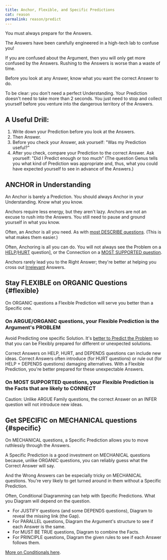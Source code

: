 ```yaml
---
title: Anchor, Flexible, and Specific Predictions
cat: reason
permalink: reason/predict
---
```


You must always prepare for the Answers.

The Answers have been carefully engineered in a high-tech lab to confuse you!

If you are confused about the Argument, then you will only get more confused by the Answers. Rushing to the Answers is worse than a waste of time.

Before you look at any Answer, know what you want the correct Answer to do.

To be clear: you don't need a perfect Understanding. Your Prediction doesn't need to take more than 2 seconds. You just need to stop and collect yourself before you venture into the dangerous territory of the Answers.

## A Useful Drill:

1. Write down your Prediction before you look at the Answers.
1. Then Answer.
1. Before you check your Answer, ask yourself: "Was my Prediction useful?"
1. After you check, compare your Prediction to the correct Answer. Ask yourself: "Did I Predict enough or too much" (The question Genus tells you what kind of Prediction was appropriate and, thus, what you could have expected yourself to see in advance of the Answers.)

## ANCHOR in Understanding

An Anchor is barely a Prediction. You should always Anchor in your Understanding. Know what you know.

Anchors require less energy, but they aren't lazy. Anchors are not an excuse to rush into the Answers. You still need to pause and ground yourself in what you know.

Often, an Anchor is all you need. As with [most DESCRIBE questions][describe]. (This is what makes them easier.)

Often, Anchoring is all you can do. You will not always see the Problem on a [HELP][help]/[HURT][hurt] question], or the Connection on a [MOST SUPPORTED question][supported].

Anchors rarely lead you to the Right Answer; they're better at helping you cross out [Irrelevant][irrelevant] Answers.

## Stay FLEXIBLE on ORGANIC Questions {#flexible}

On ORGANIC questions a Flexible Prediction will serve you better than a Specific one.

### On ARGUE/ORGANIC questions, your Flexible Prediction is the Argument's PROBLEM

Avoid Predicting one specific Solution. It's [better to Predict the Problem][problem] so that you can be Flexibly prepared for different or unexpected solutions.

Correct Answers on HELP, HURT, and DEPENDS questions can include new ideas. Correct Answers often introduce (for HURT questions) or rule out (for HELP + DEPENDS questions) damaging alternatives. With a Flexible Prediction, you're better prepared for these unexpectable Answers.

### On MOST SUPPORTED questions, your Flexible Prediction is the Facts that are likely to CONNECT

Caution: Unlike ARGUE Family questions, the correct Answer on an INFER question will not introduce new ideas.

## Get SPECIFIC on MECHANICAL questions {#specific}

On MECHANICAL questions, a Specific Prediction allows you to move ruthlessly through the Answers.

A Specific Prediction is a good investment on MECHANICAL questions because, unlike ORGANIC questions, you can reliably guess what the Correct Answer will say.

And the Wrong Answers can be especially tricky on MECHANICAL questions. You're very likely to get turned around in them without a Specific Prediction.

Often, Conditional Diagramming can help with Specific Predictions. What you Diagram will depend on the question.

- For JUSTIFY questions (and some DEPENDS questions), Diagram to reveal the missing link (the Gap).
- For PARALLEL questions, Diagram the Argument's structure to see if each Answer is the same.
- For MUST BE TRUE questions, Diagram to combine the Facts.
- For PRINCIPLE questions, Diagram the given rules to see if each Answer follows them.

[More on Conditionals here][conditional].

[describe]: describe.html
[conditional]: conditionals.html
[problem]: flaws.html#solutions
[irrelevant]: ../glossary.html#relevance
[hurt]: argue.html#hurt
[help]: argue.html#hurt
[supported]: infer.html#most-supported